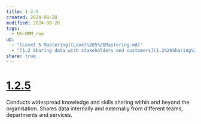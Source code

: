 ```yaml
---
title: 1.2.5
created: 2024-08-28
modified: 2024-08-28
tags:
  - UK-DMM_row
up:
  - "[Level 5 Mastering](Level%205%20Mastering.md)"
  - "[1.2 Sharing data with stakeholders and customers](1.2%20Sharing%20data%20with%20stakeholders%20and%20customers.md)"
share: true
---
```

# [1.2.5](1.2.5.md)

Conducts widespread knowledge and skills sharing within and beyond the organisation. Shares data internally and externally from different teams, departments and services.
